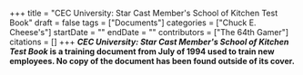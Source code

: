+++
title = "CEC University: Star Cast Member's School of Kitchen Test Book"
draft = false
tags = ["Documents"]
categories = ["Chuck E. Cheese's"]
startDate = ""
endDate = ""
contributors = ["The 64th Gamer"]
citations = []
+++
***CEC University: Star Cast Member's School of Kitchen Test Book* is a training document from July of 1994 used to train new employees.
No copy of the document has been found outside of its cover.**
